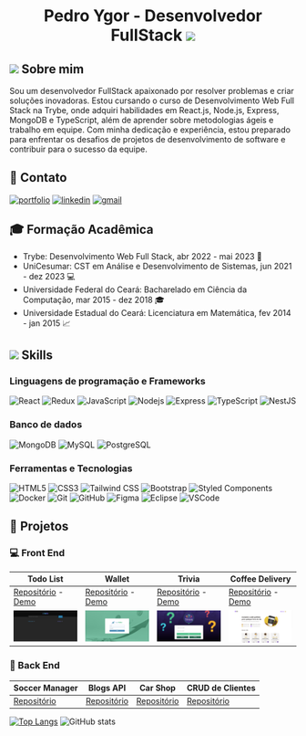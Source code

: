 <h1 align="center"> Pedro Ygor - Desenvolvedor FullStack <img src = "https://raw.githubusercontent.com/MartinHeinz/MartinHeinz/master/wave.gif" width = 20px /> </h1>

## <img src="https://media.giphy.com/media/ObNTw8Uzwy6KQ/giphy.gif" width="15" /> Sobre mim

Sou um desenvolvedor FullStack apaixonado por resolver problemas e criar soluções inovadoras. Estou cursando o curso de Desenvolvimento Web Full Stack na Trybe, onde adquiri habilidades em React.js, Node.js, Express, MongoDB e TypeScript, além de aprender sobre metodologias ágeis e trabalho em equipe. Com minha dedicação e experiência, estou preparado para enfrentar os desafios de projetos de desenvolvimento de software e contribuir para o sucesso da equipe.

## :link: Contato

  [![portfolio](https://img.shields.io/badge/my_portfolio-000?style=for-the-badge&logo=ko-fi&logoColor=white)](https://pedroygor-portfolio.netlify.app/)
  [![linkedin](https://img.shields.io/badge/linkedin-0A66C2?style=for-the-badge&logo=linkedin&logoColor=white)](https://www.linkedin.com/in/pedro-ygor/)
  [![gmail](https://img.shields.io/badge/Gmail-D14836?style=for-the-badge&logo=gmail&logoColor=white)](mailto:pedroygorlo888@gmail.com)

## 🎓 Formação Acadêmica

- Trybe: Desenvolvimento Web Full Stack, abr 2022 - mai 2023 🚀
- UniCesumar: CST em Análise e Desenvolvimento de Sistemas, jun 2021 - dez 2023 💻
- Universidade Federal do Ceará: Bacharelado em Ciência da Computação, mar 2015 - dez 2018 🎓
- Universidade Estadual do Ceará: Licenciatura em Matemática, fev 2014 - jan 2015 📈

## <img src="https://media2.giphy.com/media/QssGEmpkyEOhBCb7e1/giphy.gif?cid=ecf05e47a0n3gi1bfqntqmob8g9aid1oyj2wr3ds3mg700bl&rid=giphy.gif" width ="15" /> Skills

### Linguagens de programação e Frameworks

![React](https://img.shields.io/badge/-React-007396?style=flat-square&logo=react)
![Redux](https://img.shields.io/badge/-Redux-764ABC?style=flat-square&logo=redux&logoColor=white)
![JavaScript](https://img.shields.io/badge/-JavaScript-black?style=flat-square&logo=javascript)
![Nodejs](https://img.shields.io/badge/-Nodejs-339933?style=flat-square&logo=Node.js&logoColor=white)
![Express](https://img.shields.io/badge/-Express-000000?style=flat-square&logo=express&logoColor=white)
![TypeScript](https://img.shields.io/badge/-TypeScript-007ACC?style=flat-square&logo=typescript&logoColor=white)
![NestJS](https://img.shields.io/badge/-NestJS-E0234E?style=flat-square&logo=nestjs&logoColor=white)

### Banco de dados

![MongoDB](https://img.shields.io/badge/-MongoDB-black?style=flat-square&logo=mongodb)
![MySQL](https://img.shields.io/badge/-MySQL-4479A1?style=flat-square&logo=mysql&logoColor=white)
![PostgreSQL](https://img.shields.io/badge/-PostgreSQL-336791?style=flat-square&logo=postgresql&logoColor=white)

### Ferramentas e Tecnologias

![HTML5](https://img.shields.io/badge/-HTML5-E34F26?style=flat-square&logo=html5&logoColor=white)
![CSS3](https://img.shields.io/badge/-CSS3-1572B6?style=flat-square&logo=css3)
![Tailwind CSS](https://img.shields.io/badge/-Tailwind_CSS-38B2AC?style=flat-square&logo=tailwind-css&logoColor=white)
![Bootstrap](https://img.shields.io/badge/-Bootstrap-563D7C?style=flat-square&logo=bootstrap)
![Styled Components](https://img.shields.io/badge/-Styled%20Components-DB7093?style=flat-square&logo=styled-components&logoColor=white)
![Docker](https://img.shields.io/badge/-Docker-2496ED?style=flat-square&logo=docker&logoColor=white)
![Git](https://img.shields.io/badge/-Git-black?style=flat-square&logo=git)
![GitHub](https://img.shields.io/badge/-GitHub-181717?style=flat-square&logo=github)
![Figma](https://img.shields.io/badge/-Figma-F24E1E?style=flat-square&logo=figma&logoColor=white)
![Eclipse](https://img.shields.io/badge/-Eclipse-2C2255?style=flat-square&logo=eclipse&logoColor=white)
![VSCode](https://img.shields.io/badge/-VSCode-007ACC?style=flat-square&logo=visual-studio-code&logoColor=white)

## :file_folder: Projetos

### :computer: Front End

| Todo List                                                                                                             | Wallet                                                                                                         | Trivia                                                                                                     | Coffee Delivery                                                                                                      |
| --------------------------------------------------------------------------------------------------------------------- | -------------------------------------------------------------------------------------------------------------- | ---------------------------------------------------------------------------------------------------------- | -------------------------------------------------------------------------------------------------------------------- |
| [Repositório](https://github.com/pedroygor/desafio-01-ignite-todo-list) - [Demo](https://pedroygor-todo.netlify.app/) | [Repositório](https://github.com/pedroygor/trybe-wallet) - [Demo](https://pedroygor-trybe-wallet.netlify.app/) | [Repositório](https://github.com/pedroygor/trivia-project) - [Demo](https://pedroygor-trivia.netlify.app/) | [Repositório](https://github.com/pedroygor/coffee-delivery) - [Demo](https://pedroygor-coffee-delivery.netlify.app/) |
| ![Todo](./imgs/todo.png)                                                                                              | ![Wallet](./imgs/wallet.png)                                                                                   | ![Trivia](./imgs/trivia.png)                                                                               | ![Timer](./imgs/coffee.png)                                                                                          |

### :wrench: Back End

| Soccer Manager                                                  |                        Blogs API                         | Car Shop                                             | CRUD de Clientes                                               |
| --------------------------------------------------------------- | :------------------------------------------------------: | ---------------------------------------------------- | -------------------------------------------------------------- |
| [Repositório](https://github.com/pedroygor/trybe-futebol-clube) | [Repositório](https://github.com/pedroygor/api-de-blogs) | [Repositório](https://github.com/pedroygor/car-shop) | [Repositório](https://github.com/pedroygor/backend-sharenergy) |

[![Top Langs](https://github-readme-stats.vercel.app/api/top-langs/?username=pedroygor&layout=compact&count_private=true&locale=pt-br)](https://github.com/pedroygor/github-readme-stats)
![GitHub stats](https://github-readme-stats.vercel.app/api?username=pedroygor&hide=contribs&count_private=true&show_icons=true&locale=pt-br)

